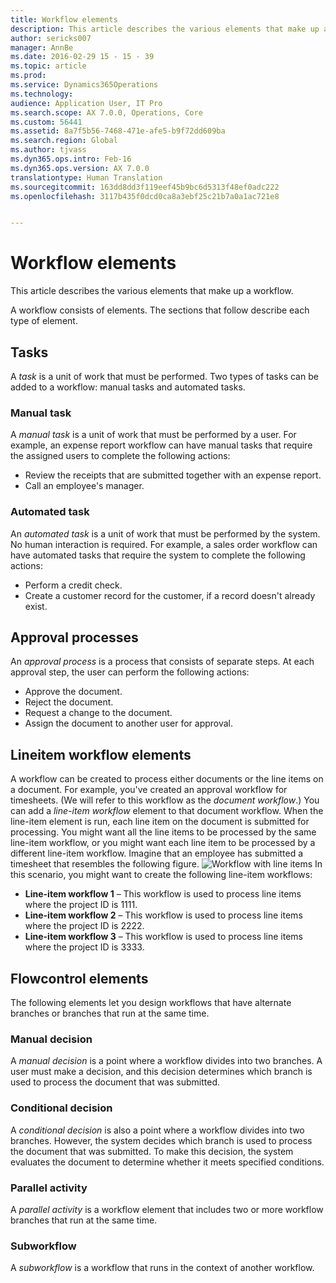 ```yaml
---
title: Workflow elements
description: This article describes the various elements that make up a workflow.
author: sericks007
manager: AnnBe
ms.date: 2016-02-29 15 - 15 - 39
ms.topic: article
ms.prod: 
ms.service: Dynamics365Operations
ms.technology: 
audience: Application User, IT Pro
ms.search.scope: AX 7.0.0, Operations, Core
ms.custom: 56441
ms.assetid: 8a7f5b56-7468-471e-afe5-b9f72dd609ba
ms.search.region: Global
ms.author: tjvass
ms.dyn365.ops.intro: Feb-16
ms.dyn365.ops.version: AX 7.0.0
translationtype: Human Translation
ms.sourcegitcommit: 163dd8dd3f119eef45b9bc6d5313f48ef0adc222
ms.openlocfilehash: 3117b435f0dcd0ca8a3ebf25c21b7a0a1ac721e8


---
```


# <a name="workflow-elements"></a>Workflow elements

This article describes the various elements that make up a workflow.

A workflow consists of elements. The sections that follow describe each type of element.

## <a name="tasks"></a>Tasks
A *task* is a unit of work that must be performed. Two types of tasks can be added to a workflow: manual tasks and automated tasks.

### <a name="manual-task"></a>Manual task

A *manual task* is a unit of work that must be performed by a user. For example, an expense report workflow can have manual tasks that require the assigned users to complete the following actions:

-   Review the receipts that are submitted together with an expense report.
-   Call an employee's manager.

### <a name="automated-task"></a>Automated task

An *automated task* is a unit of work that must be performed by the system. No human interaction is required. For example, a sales order workflow can have automated tasks that require the system to complete the following actions:

-   Perform a credit check.
-   Create a customer record for the customer, if a record doesn't already exist.

## <a name="approval-processes"></a>Approval processes
An *approval process* is a process that consists of separate steps. At each approval step, the user can perform the following actions:

-   Approve the document.
-   Reject the document.
-   Request a change to the document.
-   Assign the document to another user for approval.

## <a name="lineitem-workflow-elements"></a>Lineitem workflow elements
A workflow can be created to process either documents or the line items on a document. For example, you've created an approval workflow for timesheets. (We will refer to this workflow as the *document workflow*.) You can add a *line-item workflow* element to that document workflow. When the line-item element is run, each line item on the document is submitted for processing. You might want all the line items to be processed by the same line-item workflow, or you might want each line item to be processed by a different line-item workflow. Imagine that an employee has submitted a timesheet that resembles the following figure. ![Workflow with line items](./media/workflow_lineitemworkflow.gif) In this scenario, you might want to create the following line-item workflows:

-   **Line-item workflow 1** – This workflow is used to process line items where the project ID is 1111.
-   **Line-item workflow 2** – This workflow is used to process line items where the project ID is 2222.
-   **Line-item workflow 3** – This workflow is used to process line items where the project ID is 3333.

## <a name="flowcontrol-elements"></a>Flowcontrol elements
The following elements let you design workflows that have alternate branches or branches that run at the same time.

### <a name="manual-decision"></a>Manual decision

A *manual decision* is a point where a workflow divides into two branches. A user must make a decision, and this decision determines which branch is used to process the document that was submitted.

### <a name="conditional-decision"></a>Conditional decision

A *conditional decision* is also a point where a workflow divides into two branches. However, the system decides which branch is used to process the document that was submitted. To make this decision, the system evaluates the document to determine whether it meets specified conditions.

### <a name="parallel-activity"></a>Parallel activity

A *parallel activity* is a workflow element that includes two or more workflow branches that run at the same time.

### <a name="subworkflow"></a>Subworkflow

A *subworkflow* is a workflow that runs in the context of another workflow.




<!--HONumber=Feb17_HO3-->


